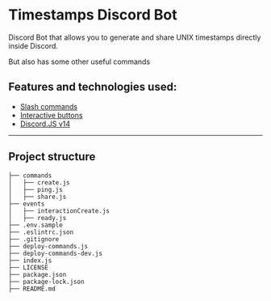 # Timestamps Discord Bot

Discord Bot that allows you to generate and share UNIX timestamps directly inside Discord.

But also has some other useful commands

## Features and technologies used:

- [Slash commands](https://discord.com/developers/docs/interactions/application-commands)
- [Interactive buttons](https://discord.com/developers/docs/interactions/message-components#buttons)
- [Discord.JS v14](https://discord.js.org/#/)

---

## Project structure

```
├── commands
│   ├── create.js
│   ├── ping.js
│   ├── share.js
├── events
│   ├── interactionCreate.js
│   ├── ready.js
├── .env.sample
├── .eslintrc.json
├── .gitignore
├── deploy-commands.js
├── deploy-commands-dev.js
├── index.js
├── LICENSE
├── package.json
├── package-lock.json
├── README.md
```
